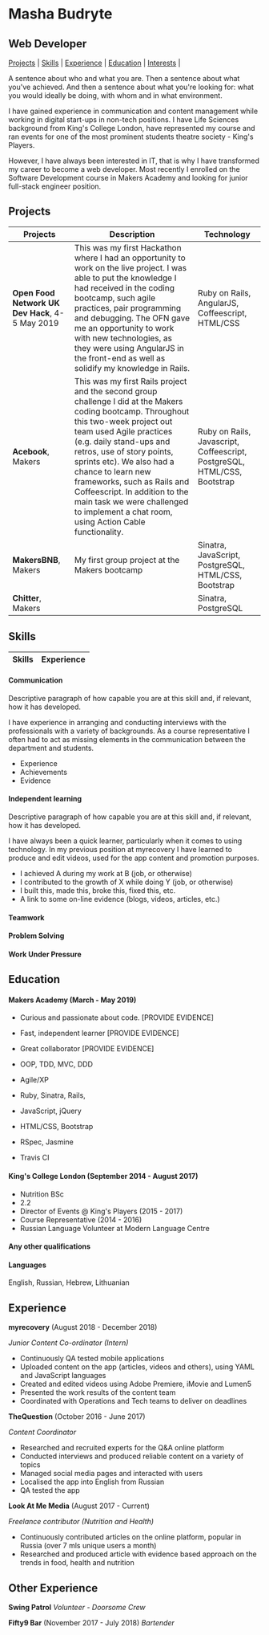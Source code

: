 # Masha Budryte

## Web Developer

[Projects](#projects) | [Skills](#skills) | [Experience](#experience) | [Education](#education) | [Interests](#interests) |

A sentence about who and what you are. Then a sentence about what you've achieved. And then a sentence about what you're looking for: what you would ideally be doing, with whom and in what environment.

I have gained experience in communication and content management while working in digital start-ups in non-tech positions. I have Life Sciences background from King's College London, have represented my course and ran events for one of the most prominent students theatre society - King's Players.

However, I have always been interested in IT, that is why I have transformed my career to become a web developer.  Most recently I enrolled on the Software Development course in Makers Academy and looking for junior full-stack engineer position.

## Projects

Projects|Description|Technology
---|---|---
**Open Food Network UK Dev Hack**, 4-5 May 2019| This was my first Hackathon where I had an opportunity to work on the live project. I was able to put the knowledge I had received in the coding bootcamp, such agile practices, pair programming and debugging. The OFN gave me an opportunity to work with new technologies, as they were using AngularJS in the front-end as well as solidify my knowledge in Rails.|Ruby on Rails, AngularJS, Coffeescript, HTML/CSS
**Acebook**, Makers|This was my first Rails project and the second group challenge I did at the Makers coding bootcamp. Throughout this two-week project out team used Agile practices (e.g. daily stand-ups and retros, use of story points, sprints etc). We also had a chance to learn new frameworks, such as Rails and Coffeescript. In addition to the main task we were challenged to implement a chat room, using Action Cable functionality. | Ruby on Rails, Javascript, Coffeescript, PostgreSQL, HTML/CSS, Bootstrap
**MakersBNB**, Makers|My first group project at the Makers bootcamp|Sinatra, JavaScript, PostgreSQL, HTML/CSS, Bootstrap|
**Chitter**, Makers||Sinatra, PostgreSQL|

## Skills

Skills|Experience
---|---


#### Communication

Descriptive paragraph of how capable you are at this skill and, if relevant, how it has developed.

I have experience in arranging and conducting interviews with the professionals with a variety of backgrounds. As a course representative I often had to act as missing elements in the communication between the department and students.  

- Experience
- Achievements
- Evidence

#### Independent learning

Descriptive paragraph of how capable you are at this skill and, if relevant, how it has developed.

I have always been a quick learner, particularly when it comes to using technology. In my previous position at myrecovery I have learned to produce and edit videos, used for the app content and promotion purposes.

- I achieved A during my work at B (job, or otherwise)
- I contributed to the growth of X while doing Y (job, or otherwise)
- I built this, made this, broke this, fixed this, etc.
- A link to some on-line evidence (blogs, videos, articles, etc.)

#### Teamwork

#### Problem Solving

#### Work Under Pressure

## Education

#### Makers Academy (March - May 2019)

- Curious and passionate about code. [PROVIDE EVIDENCE]
- Fast, independent learner [PROVIDE EVIDENCE]
- Great collaborator [PROVIDE EVIDENCE]

- OOP, TDD, MVC, DDD
- Agile/XP
- Ruby, Sinatra, Rails,
- JavaScript, jQuery
- HTML/CSS, Bootstrap
- RSpec, Jasmine
- Travis CI

#### King's College London (September 2014 - August 2017)

- Nutrition BSc
- 2.2
- Director of Events @ King's Players (2015 - 2017)
- Course Representative (2014 - 2016)
- Russian Language Volunteer at Modern Language Centre

#### Any other qualifications

#### Languages
English, Russian, Hebrew, Lithuanian

## Experience

**myrecovery** (August 2018 - December 2018)

*Junior Content Co-ordinator (Intern)*  

- Continuously QA tested mobile applications
- Uploaded content on the app (articles, videos and others), using YAML and JavaScript languages
- Created and edited videos using Adobe Premiere, iMovie and Lumen5
-  Presented the work results of the content team
- Coordinated with Operations and Tech teams to deliver on deadlines

**TheQuestion** (October 2016 - June 2017)

*Content Coordinator*

- Researched and recruited experts for the Q&A online platform
- Conducted interviews and produced reliable content on a variety of topics
- Managed social media pages and interacted with users
- Localised the app into English from Russian
- QA tested the app

**Look At Me Media** (August 2017 - Current)

*Freelance contributor (Nutrition and Health)*  

- Continuously contributed articles on the online platform, popular in Russia (over 7 mls unique users a month)
- Researched and produced article with evidence based approach on the trends in food, health and nutrition

## Other Experience
**Swing Patrol**
_Volunteer - Doorsome Crew_


**Fifty9 Bar** (November 2017 - July 2018)
*Bartender*

